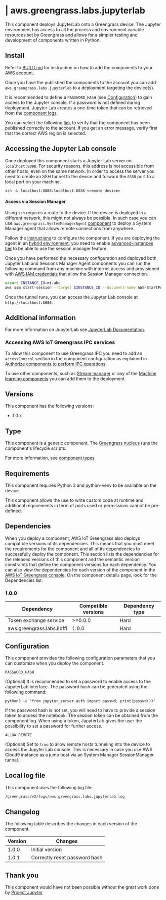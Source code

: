 # | aws.greengrass.labs.jupyterlab

This component deploys JupyterLab onto a Greengrass device. The Jupyter environment has access to all the process and environment variable resources set by Greengrass and allows for a simpler testing and development of components written in Python.

## Install

Refer to [BUILD.md](./BUILD.md) for instruction on how to add the components to your AWS account.

Once you have the published the components to the account you can add `aws.greengrass.labs.jupyterlab` to a deployment targeting the device(s).

It is recommended to define a `PASSWORD_HASH` (see [Configuration](#configuration)) to gain access to the Jupyter console. If a password is not defined during deployment, Jupyter Lab creates a one-time token that can be retrieved from the [component logs](#local-log-file).

You can select the following [link](https://console.aws.amazon.com/iot/home?#/greengrass/v2/components/private/aws.greengrass.labs.jupyterlab) to verify that the component has been published correctly to the account. If you get an error message, verify first that the correct AWS region is selected.

## Accessing the Jupyter Lab console

Once deployed this component starts a Jupyter Lab server on `localhost:8888`. For security reasons, this address is not accessible from other hosts, even on the same network. In order to access the server you need to create an SSH tunnel to the device and forward the `8888` port to a local port on your machine.

`ssh -L localhost:8888:localhost:8888 <remote device>`

#### Access via Session Manager
Using `ssh` requires a route to the device. If the device is deployed in a different network, this might not always be possible. In such case you can use `aws.greengrass.SystemManagerAgent` [component](https://docs.aws.amazon.com/greengrass/v2/developerguide/systems-manager-agent-component.html) to deploy a System Manager agent that allows remote connections from anywhere.

Follow the [instructions](https://docs.aws.amazon.com/systems-manager/latest/userguide/systems-manager-setting-up-edge-devices.html) to configure the component. If you are deploying the agent in an [hybrid environment](https://docs.aws.amazon.com/systems-manager/latest/userguide/systems-manager-managedinstances.html), you need to enable [advanced-instances tier](https://docs.aws.amazon.com/systems-manager/latest/userguide/systems-manager-managedinstances-advanced.html) to be able to use the session manager feature.

Once you have performed the necessary configuration and deployed both Jupyter Lab and Sessions Manager Agent components you can run the following command from any machine with internet access and provisioned with [AWS IAM credentials](https://docs.aws.amazon.com/systems-manager/latest/userguide/session-manager-getting-started-instance-profile.html) that allow the Session Manager connection.

```bash
export INSTANCE_ID=mi-abc
aws ssm start-session --target $INSTANCE_ID --document-name AWS-StartPortForwardingSession --parameters '{"portNumber":["8888"],"localPortNumber":["8080"]}' --region <aws-region>
```

Once the tunnel runs, you can access the Jupyter Lab console at `http://localhost:8080`.

## Additional information

For more information on JupyterLab see [JupyterLab Documentation](https://jupyterlab.readthedocs.io/en/stable/).

### Accessing AWS IoT Greengrass IPC services

To allow this component to use Greengrass IPC you need to add an `accessControl` section in the component configuration as explained in [Authorize components to perform IPC operations](https://docs.aws.amazon.com/greengrass/v2/developerguide/interprocess-communication.html#ipc-authorization-policies).

To use other components, such as [Stream manager](https://docs.aws.amazon.com/greengrass/v2/developerguide/stream-manager-component.html) or any of the [Machine learning components](https://docs.aws.amazon.com/greengrass/v2/developerguide/machine-learning-components.html) you can add them to the deployment. 


## Versions
This component has the following versions:

* 1.0.x

## Type

This component is a generic component. The [Greengrass nucleus](https://docs.aws.amazon.com/greengrass/v2/developerguide/greengrass-nucleus-component.html) runs the component's lifecycle scripts.

For more information, see [component types](https://docs.aws.amazon.com/greengrass/v2/developerguide/manage-components.html#component-types)


## Requirements

This component requires Python 3 and python-venv to be available on the device. 

This component allows the use to write custom code at runtime and additional requirements in term of ports used or permissions cannot be pre-defined.

## Dependencies

When you deploy a component, AWS IoT Greengrass also deploys compatible versions of its dependencies. This means that you must meet the requirements for the component and all of its dependencies to successfully deploy the component. This section lists the dependencies for the released versions of this component and the semantic version constraints that define the component versions for each dependency. You can also view the dependencies for each version of the component in the [AWS IoT Greengrass console](https://console.aws.amazon.com/greengrass). On the component details page, look for the Dependencies list.

### 1.0.0

| Dependency | Compatible versions | Dependency type |
|---|---|---|
| Token exchange service | >=0.0.0 | Hard |
| aws.greengrass.labs.libffi | 1.0.0 | Hard |

## Configuration

This component provides the following configuration parameters that you can customize when you deploy the component.

`PASSWORD_HASH`

(Optional) It is recommended to set a password to enable access to the JupyterLab interface. The password hash can be generated using the following command:

`python3 -c "from jupyter_server.auth import passwd; print(passwd())"`

If the password hash is not set, you will need to have to provide a session token to access the notebook. The session token can be obtained from the component log. When using a token, JupyterLab gives the user the possibility to set a password for further access.

`ALLOW_REMOTE`

(Optional) Set to `true` to allow remote hosts tunneling into the device to access the Jupyter Lab console. This is necessary in case you use AWS Cloud9 instance as a jump host via an System Manager SessionManager tunnel.


## Local log file

This component uses the following log file:

```bash
/greengrass/v2/logs/aws.greengrass.labs.jupyterlab.log
```


## Changelog

The following table describes the changes in each version of the component.

| Version | Changes |
|---|---|
| 1.0.0 | Initial version |
| 1.0.1 | Correctly reset password hash |


## Thank you

This component would have not been possible without the great work done by [Project Jupyter](https://jupyter.org/)
